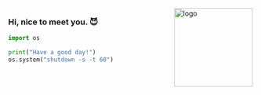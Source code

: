
<img src="https://github-readme-stats.vercel.app/api?username=geoyee&show_icons=true" alt="logo" height="160" align="right" style="margin: 5px; margin-bottom: 20px;" />

### Hi, nice to meet you. :smiling_imp:
``` python
import os

print("Have a good day!")
os.system("shutdown -s -t 60")
```

<!--
**geoyee/geoyee** is a ✨ _special_ ✨ repository because its `README.md` (this file) appears on your GitHub profile.

Here are some ideas to get you started:

- 🔭 I’m currently working on ...
- 🌱 I’m currently learning ...
- 👯 I’m looking to collaborate on ...
- 🤔 I’m looking for help with ...
- 💬 Ask me about ...
- 📫 How to reach me: ...
- 😄 Pronouns: ...
- ⚡ Fun fact: ...
-->
